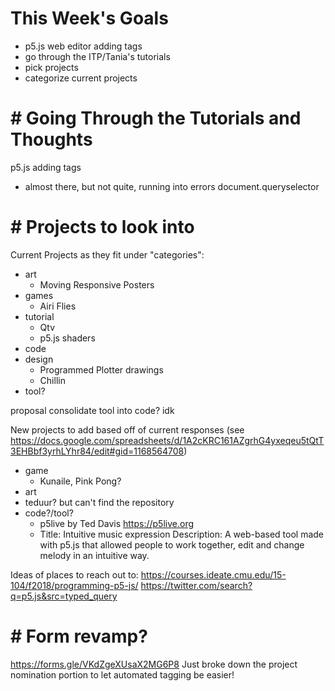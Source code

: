 # This Week's Goals
- p5.js web editor adding tags
- go through the ITP/Tania's tutorials
- pick projects
- categorize current projects
# # Going Through the Tutorials and Thoughts
p5.js adding tags
- almost there, but not quite, running into errors document.queryselector

# # Projects to look into
Current Projects as they fit under "categories":
- art
  - Moving Responsive Posters
- games
  - Airi Flies
- tutorial
  - Qtv
  - p5.js shaders
- code
- design
  - Programmed Plotter drawings
  - Chillin
- tool?

proposal consolidate tool into code? idk

New projects to add based off of current responses (see https://docs.google.com/spreadsheets/d/1A2cKRC161AZgrhG4yxeqeu5tQtT3EHBbf3yrhLYhr84/edit#gid=1168564708)
- game
  - Kunaile, Pink Pong?
- art
 - teduur? but can't find the repository
- code?/tool?
  - p5live by Ted Davis
  https://p5live.org
  - Title: Intuitive music expression
Description: A web-based tool made with p5.js that allowed people to work together, edit and change melody in an intuitive way.

Ideas of places to reach out to:
https://courses.ideate.cmu.edu/15-104/f2018/programming-p5-js/
https://twitter.com/search?q=p5.js&src=typed_query

# # Form revamp?
https://forms.gle/VKdZgeXUsaX2MG6P8
Just broke down the project nomination portion to let automated tagging be easier!